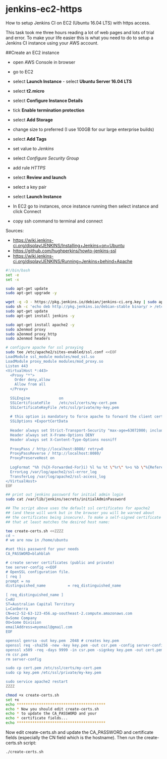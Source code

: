 # jenkins-ec2-https
How to setup Jenkins CI on EC2 (Ubuntu 16.04 LTS) with https access.

This task took me three hours reading a lot of web pages and lots of trial and error. To make your life easier this is what you need to do to setup a Jenkins CI instance using your AWS account.

##Create an EC2 instance
* open AWS Console in browser
* go to EC2
* select **Launch Instance** - select **Ubuntu Server 16.04 LTS**
* select **t2.micro**
* select **Configure Instance Details**
* tick **Enable termination protection**
* select **Add Storage**
* change size to preferred (I use 100GB for our large enterprise builds)
* select **Add Tags**
* set value to *Jenkins*
* select *Configure Security Group*
* add rule *HTTPS*
* select **Review and launch**
* select a key pair
* select **Launch Instance**

* In EC2 go to instances, once instance running then select instance and click Connect
* copy ssh command to terminal and connect

Sources:
* https://wiki.jenkins-ci.org/display/JENKINS/Installing+Jenkins+on+Ubuntu
* https://github.com/hughperkins/howto-jenkins-ssl
* https://wiki.jenkins-ci.org/display/JENKINS/Running+Jenkins+behind+Apache

```bash
#!/bin/bash
set -e 
set -x

sudo apt-get update
sudo apt-get upgrade -y

wget -q -O - https://pkg.jenkins.io/debian/jenkins-ci.org.key | sudo apt-key add -
sudo sh -c 'echo deb http://pkg.jenkins.io/debian-stable binary/ > /etc/apt/sources.list.d/jenkins.list'
sudo apt-get update
sudo apt-get install jenkins -y

sudo apt-get install apache2 -y
sudo a2enmod proxy
sudo a2enmod proxy_http
sudo a2enmod headers

# configure apache for ssl proxying
sudo tee /etc/apache2/sites-enabled/ssl.conf <<EOF
LoadModule ssl_module modules/mod_ssl.so
LoadModule proxy_module modules/mod_proxy.so
Listen 443
<VirtualHost *:443>
  <Proxy "*">
    Order deny,allow
    Allow from all
  </Proxy>
  
  SSLEngine             on
  SSLCertificateFile	/etc/ssl/certs/my-cert.pem
  SSLCertificateKeyFile /etc/ssl/private/my-key.pem
  
  # this option is mandatory to force apache to forward the client cert data to tomcat
  SSLOptions +ExportCertData
  
  Header always set Strict-Transport-Security "max-age=63072000; includeSubdomains; preload"
  Header always set X-Frame-Options DENY
  Header always set X-Content-Type-Options nosniff
  
  ProxyPass / http://localhost:8080/ retry=0
  ProxyPassReverse / http://localhost:8080/
  ProxyPreserveHost on
  
  LogFormat "%h (%{X-Forwarded-For}i) %l %u %t \"%r\" %>s %b \"%{Referer}i\" \"%{User-Agent}i\""
  ErrorLog /var/log/apache2/ssl-error_log
  TransferLog /var/log/apache2/ssl-access_log
</VirtualHost>
EOF

## print out jenkins password for initial admin login
sudo cat /var/lib/jenkins/secrets/initialAdminPassword

## The script above uses the default ssl certificates for apache2
## (and these will work but in the browser you will be warned about
## the certificates being insecure). To make a self-signed certificate
## that at least matches the desired host name:

tee create-certs.sh <<ZZZZ
cd ~
# we are now in /home/ubuntu

#set this password for your needs
CA_PASSWORD=blahblah

# create server certificates (public and private)
tee server-config <<EOF
# OpenSSL configuration file.
[ req ]
prompt = no
distinguished_name			= req_distinguished_name
 
[ req_distinguished_name ]
C=AU
ST=Australian Capital Territory
L=Canberra
CN=ec2-52-63-123-456.ap-southeast-2.compute.amazonaws.com
O=Some Company
OU=Some Division
emailAddress=myemail@gmail.com
EOF

openssl genrsa -out key.pem  2048 # creates key.pem
openssl req -sha256 -new -key key.pem -out csr.pem -config server-config
openssl x509 -req -days 9999 -in csr.pem -signkey key.pem -out cert.pem -passin "pass:$CA_PASSWORD"
rm csr.pem
rm server-config

sudo cp cert.pem /etc/ssl/certs/my-cert.pem
sudo cp key.pem /etc/ssl/private/my-key.pem

sudo service apache2 restart
ZZZZ

chmod +x create-certs.sh
set +x
echo ****************************************
echo * Now you should edit create-certs.sh 
echo * to update the CA_PASSWORD and your   
echo * certificate fields...
echo ****************************************
```
Now edit create-certs.sh and update the CA_PASSWORD and certificate fields (especially the CN field which is the hostname). Then run the create-certs.sh script:
```bash
./create-certs.sh
```
